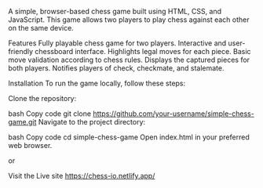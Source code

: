 A simple, browser-based chess game built using HTML, CSS, and JavaScript. This game allows two players to play chess against each other on the same device.

Features
Fully playable chess game for two players.
Interactive and user-friendly chessboard interface.
Highlights legal moves for each piece.
Basic move validation according to chess rules.
Displays the captured pieces for both players.
Notifies players of check, checkmate, and stalemate.


Installation
To run the game locally, follow these steps:

Clone the repository:

bash
Copy code
git clone https://github.com/your-username/simple-chess-game.git
Navigate to the project directory:

bash
Copy code
cd simple-chess-game
Open index.html in your preferred web browser.

or 


Visit the Live site https://chess-io.netlify.app/